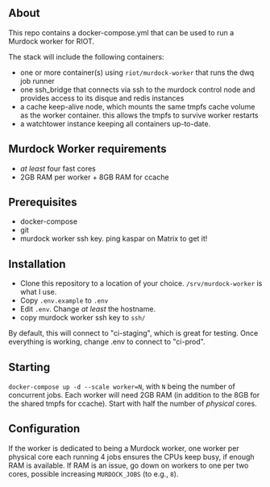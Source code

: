 ## About

This repo contains a docker-compose.yml that can be used to run a Murdock worker
for RIOT.

The stack will include the following containers:

- one or more container(s) using `riot/murdock-worker` that runs the dwq job runner
- one ssh_bridge that connects via ssh to the murdock control node and provides
  access to its disque and redis instances
- a cache keep-alive node, which mounts the same tmpfs cache volume as the worker
  container. this allows the tmpfs to survive worker restarts
- a watchtower instance keeping all containers up-to-date.

## Murdock Worker requirements

- _at least_ four fast cores
- 2GB RAM per worker + 8GB RAM for ccache

## Prerequisites

- docker-compose
- git
- murdock worker ssh key. ping kaspar on Matrix to get it!

## Installation

- Clone this repository to a location of your choice.
  `/srv/murdock-worker` is what I use.
- Copy `.env.example` to `.env`
- Edit `.env`. Change _at least_ the hostname.
- copy murdock worker ssh key to `ssh/`

By default, this will connect to "ci-staging", which is great for testing.
Once everything is working, change .env to connect to "ci-prod".

## Starting

`docker-compose up -d --scale worker=N`, with `N` being the number of concurrent
jobs. Each worker will need 2GB RAM (in addition to the 8GB for the shared tmpfs
for ccache).
Start with half the number of *physical* cores.

## Configuration

If the worker is dedicated to being a Murdock worker, one worker per physical
core each running 4 jobs ensures the CPUs keep busy, if enough RAM is available.
If RAM is an issue, go down on workers to one per two cores, possible increasing
`MURDOCK_JOBS` (to e.g., `8`).
